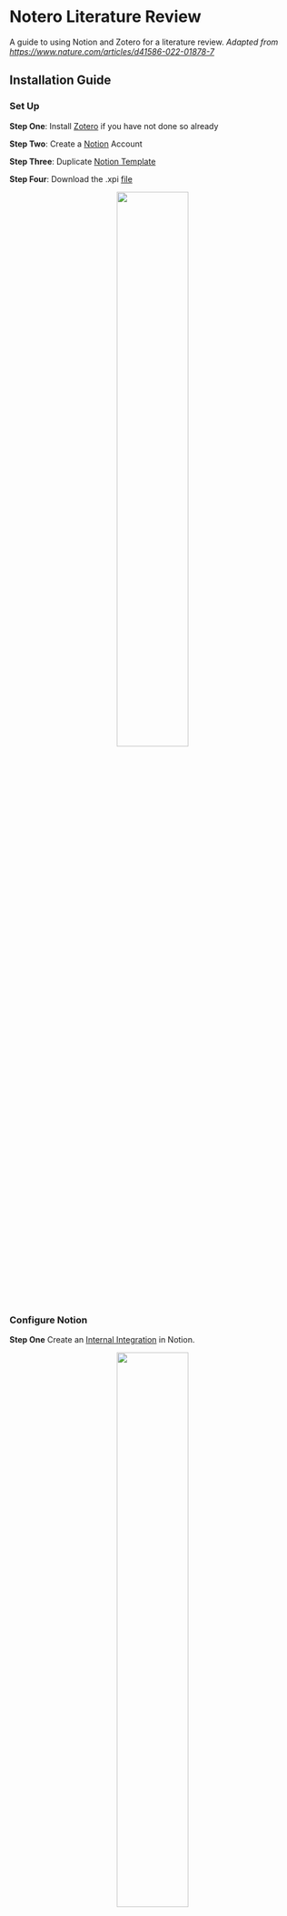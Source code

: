# Notero Literature Review
A guide to using Notion and Zotero for a literature review. *Adapted from https://www.nature.com/articles/d41586-022-01878-7*

## Installation Guide
### Set Up
**Step One**: Install [Zotero](https://www.zotero.org/download/) if you have not done so already

**Step Two**: Create a [Notion](https://www.notion.so/) Account

**Step Three**: Duplicate [Notion Template](https://ordinary-medicine-af6.notion.site/b51ba13dcb51435cb0fc3d6d69592b7b?v=d4483d14e59f46459f7948f067aeda70)

**Step Four**: Download the .xpi [file](https://github.com/dvanoni/notero/releases/tag/v0.4.6)

<p align="center">
  <img src="https://github.com/IRSS-UBC/NoteroLiteratureReview/blob/main/images/xpi_img.png" width=50% height=50%>
</p>

### Configure Notion
**Step One** Create an [Internal Integration](https://www.notion.com/my-integrations) in Notion.
<p align="center">
  <img src="https://github.com/IRSS-UBC/NoteroLiteratureReview/blob/main/images/notion_integrations.png" width=50% height=50%>
</p>
Name it something you will remember (i.e. Zotero) and make sure that the Associated Workspace is correct.

<p align="center">
  <img src="https://github.com/IRSS-UBC/NoteroLiteratureReview/blob/main/images/create_integration.png" width=50% height=50%>
</p>

Show the generated secret and copy and paste it somewhere to use later

<p align="center">
  <img src="https://github.com/IRSS-UBC/NoteroLiteratureReview/blob/main/images/copy_secret.png" width=50% height=50%>
</p>
